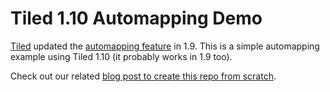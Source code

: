 # Tiled 1.10 Automapping Demo

[Tiled](https://www.mapeditor.org/) updated the [automapping feature](https://doc.mapeditor.org/en/stable/manual/automapping/) in 1.9. This is a simple automapping example using Tiled 1.10 (it probably works in 1.9 too).

Check out our related [blog post to create this repo from scratch](https://subparsoftware.com/2023/05/09/automapping-in-tiled-1-10/).

